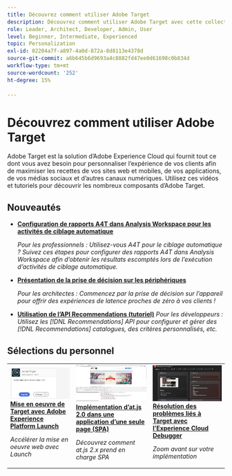 ```yaml
---
title: Découvrez comment utiliser Adobe Target
description: Découvrez comment utiliser Adobe Target avec cette collection de tutoriels et de vidéos couvrant tous ses composants. Utilisez efficacement la puissance d’Adobe Target.
role: Leader, Architect, Developer, Admin, User
level: Beginner, Intermediate, Experienced
topic: Personalization
exl-id: 02204a7f-a897-4a0d-872a-8d8113e4378d
source-git-commit: a6b645b6d9693a4c8882fd47ee0d61698c0b834d
workflow-type: tm+mt
source-wordcount: '252'
ht-degree: 15%

---
```


# Découvrez comment utiliser Adobe Target

Adobe Target est la solution d’Adobe Experience Cloud qui fournit tout ce dont vous avez besoin pour personnaliser l’expérience de vos clients afin de maximiser les recettes de vos sites web et mobiles, de vos applications, de vos médias sociaux et d’autres canaux numériques. Utilisez ces vidéos et tutoriels pour découvrir les nombreux composants d’Adobe Target.

## Nouveautés

* **[Configuration de rapports A4T dans Analysis Workspace pour les activités de ciblage automatique](integrations/set-up-a4t-reports-in-analysis-workspace-for-auto-target-activities.md)**

   *Pour les professionnels : Utilisez-vous A4T pour le ciblage automatique ? Suivez ces étapes pour configurer des rapports A4T dans Analysis Workspace afin d’obtenir les résultats escomptés lors de l’exécution d’activités de ciblage automatique.*
* **[Présentation de la prise de décision sur les périphériques](implementation/on-device-decisioning-overview.md)**

   *Pour les architectes : Commencez par la prise de décision sur l’appareil pour offrir des expériences de latence proches de zéro à vos clients !*
* **[Utilisation de l’API Recommendations (tutoriel)](recommendations-api-tutorial/recs-api-overview.md)**
   *Pour les développeurs : Utilisez les  [!DNL Recommendations] API pour configurer et gérer des  [!DNL Recommendations] catalogues, des critères personnalisés, etc.*

<!--* **[Implement Adobe Target with Adobe Mobile Services SDK v4 for Android (Tutorial)](mobile-v4/overview.md)**
    *For developers who are already using Adobe Mobile Services SDK v4: learn how to start personalizing app experiences with Adobe Target. These steps are provided as legacy user support.*<!-- Concepts learned here are also applicable to Adobe Experience Platform Mobile SDK (v5).-->

<!--* **[Use Recommendations Offers (Video)](recommendations/use-recommendations-offers.md)**
    *For all Target Users: Learn how to use product recommendations in A/B and Experience Targeting Activities.*-->

<!--
* **[Create a Recommendations Activity (Video)](recommendations/create-a-recommendations-activity.md)**
    <br>
    *Recommend products to your customers at scale with this Premium feature.* -->

## Sélections du personnel

<table>
<tr>
  <td>
    <a href="https://experienceleague.adobe.com/docs/launch-learn/implementing-in-websites-with-launch/implement-solutions/target.html?lang=en">
      <img alt="Mise en oeuvre de Target avec Adobe Experience Platform Launch" src="assets/launch_referencearchitectureguides.png" />
    </a>
    <div>
      <a href="https://experienceleague.adobe.com/docs/launch-learn/implementing-in-websites-with-launch/implement-solutions/target.html?lang=en">
    <strong>Mise en oeuvre de Target avec Adobe Experience Platform Launch</strong>
    </a>
    </div>
    <p>
    <em>Accélérer la mise en oeuvre web avec Launch</em>
    <p>
  </td>
  <td>
    <a href="implementation/implement-atjs-20-in-a-single-page-application.md">
      <img alt="Implémentation d’at.js 2.0 dans une application d’une seule page (SPA)" src="assets/implementing_adobetargetsatjs20inasinglepageapplicationspa.png" />
    </a>
    <div>
      <a href="implementation/implement-atjs-20-in-a-single-page-application.md">
    <strong>Implémentation d’at.js 2.0 dans une application d’une seule page (SPA)</strong>
    </a>
    </div>
    <p>
    <em>Découvrez comment at.js 2.x prend en charge SPA</em>
    <p>
  </td>
  <td>
    <a href="troubleshooting/troubleshoot-with-the-experience-cloud-debugger.md">
      <img alt="Résolution des problèmes liés à Target avec l’Experience Cloud Debugger" src="assets/using_the_experienceclouddebuggerwithadobetarget.png" />
    </a>
    <div>
      <a href="troubleshooting/troubleshoot-with-the-experience-cloud-debugger.md">
    <strong>Résolution des problèmes liés à Target avec l’Experience Cloud Debugger</strong>
    </a>
    </div>
    <p>
    <em>Zoom avant sur votre implémentation</em>
    <p>
  </td>
</tr>
</table>
